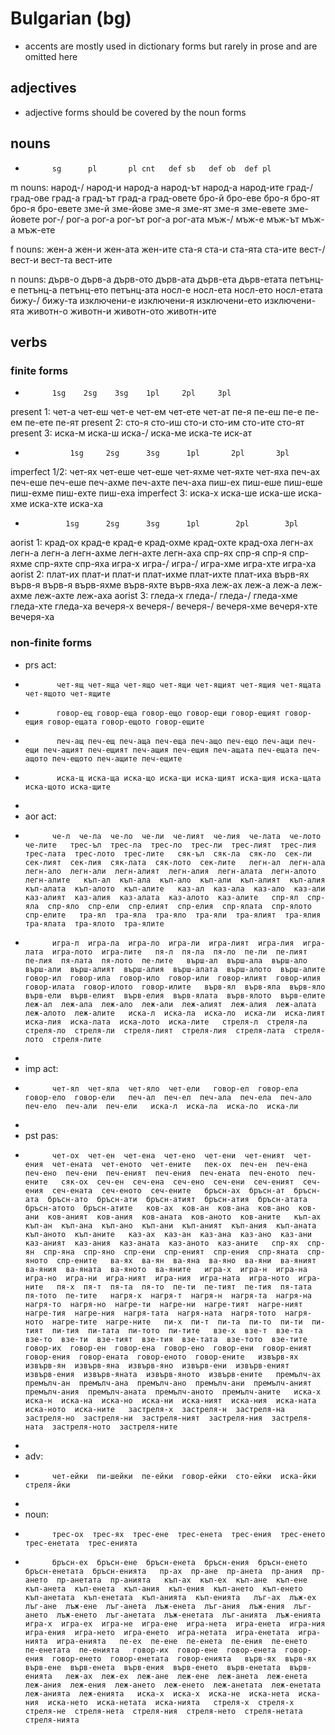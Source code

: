 # Bulgarian (bg)
* accents are mostly used in dictionary forms but rarely in prose and are omitted here

## adjectives
* adjective forms should be covered by the noun forms

## nouns
*           sg      pl       pl cnt   def sb   def ob  def pl 
m nouns:    нарoд-/ нарoд-и  нарoд-а  нарoд-ът нарoд-а нарoд-ите
            град-/  град-ове град-а   град-ът  град-а  град-овете
            бро-й   брo-еве  брo-я    брo-ят   брo-я   брo-евете
            зме-й   зме-йове зме-я    зме-ят   зме-я   зме-евете зме-йовете
            рог-/   рог-а    рoг-а    рoг-ът   рoг-а   рог-ата
            мъж-/   мъж-е             мъж-ът   мъж-а   мъж-ете

f nouns:    жен-а    жен-и            жен-ата          жен-ите
            ста-я    ста-и            ста-ята          ста-ите
            вест-/   вест-и           вест-та          вест-ите

n nouns:    дърв-o   дърв-а           дърв-oто         дърв-ата
                                      дърв-ета         дърв-етата
            петънц-е петънц-а         петънц-ето       петънц-ата
            носл-е   носл-ета         носл-ето         носл-етата
            бижу-/   бижу-та
            изключени-е изключени-я   изключени-ето    изключени-ята
            живoтн-о живoтн-и         живoтн-ото       живoтн-ите

## verbs

### finite forms
*           1sg    2sg    3sg    1pl     2pl     3pl

present 1:  чет-а  чет-еш чет-е  чет-ем  чет-ете чет-ат
            пе-я   пе-еш  пе-е   пе-ем   пе-ете  пе-ят
present 2:  сто-я  сто-иш сто-и  сто-им  сто-ите сто-ят
present 3:  иска-м иска-ш иска-/ иска-ме иска-те иск-ат

*               1sg     2sg      3sg      1pl       2pl       3pl
imperfect 1/2:  чет-ях  чет-еше  чет-еше  чет-яхме  чет-яхте  чет-яха
                печ-ах  печ-еше  печ-еше  печ-ахме  печ-ахте  печ-аха
                пиш-ех  пиш-еше  пиш-еше  пиш-ехме  пиш-ехте  пиш-еха
imperfect 3:    иска-х  иска-ше  иска-ше  иска-хме  иска-хте  иска-ха

*              1sg      2sg      3sg      1pl        2pl        3pl
aorist 1:      крад-ох  крад-е   крад-е   крад-охме  крад-охте  крад-оха
               легн-ах  легн-а   легн-а   легн-ахме  легн-ахте  легн-аха
               спр-ях   спр-я    спр-я    спр-яхме   спр-яхте   спр-яха
               игра-х   игра-/   игра-/   игра-хме   игра-хте   игра-ха
aorist 2:      плат-их  плат-и   плат-и   плат-ихме  плат-ихте  плат-иха
               върв-ях  върв-я   върв-я   върв-яхме  върв-яхте  върв-яха
               леж-ах   леж-а    леж-а    леж-ахме   леж-ахте   леж-аха
aorist 3:      гледа-х  гледа-/  гледа-/  гледа-хме  гледа-хте  гледа-ха
               вечеря-х вечеря-/ вечеря-/ вечеря-хме вечеря-хте вечеря-ха

### non-finite forms

* prs act:   
*            чет-ящ чет-яща чет-ящо чет-ящи чет-ящият чет-ящия чет-ящата чет-ящото чет-ящите
*            говор-ещ говор-еща говор-ещо говор-ещи говор-ещият говор-ещия говор-ещата говор-ещото говор-ещите
*            печ-ащ печ-ещ печ-аща печ-еща печ-ащо печ-ещо печ-ащи печ-ещи печ-ащият печ-ещият печ-ащия печ-ещия печ-ащата печ-ещата печ-ащото печ-ещото печ-ащите печ-ещите
*            иска-щ иска-ща иска-що иска-щи иска-щият иска-щия иска-щата иска-щото иска-щите
* 
* aor act:
*           че-л  че-ла  че-ло  че-ли  че-лият  че-лия  че-лата  че-лото  че-лите   трес-ъл  трес-ла  трес-ло  трес-ли  трес-лият  трес-лия  трес-лата  трес-лото  трес-лите   сяк-ъл  сяк-ла  сяк-ло  сек-ли  сек-лият  сек-лия  сяк-лата  сяк-лото  сек-лите   легн-ал  легн-ала  легн-ало  легн-али  легн-алият  легн-алия  легн-алата  легн-алото  легн-алите   къп-ал  къп-ала  къп-ало  къп-али  къп-алият  къп-алия  къп-алата  къп-алото  къп-алите   каз-ал  каз-ала  каз-ало  каз-али  каз-алият  каз-алия  каз-алата  каз-алото  каз-алите   спр-ял  спр-яла  спр-яло  спр-ели  спр-елият  спр-елия  спр-ялата  спр-ялото  спр-елите   тра-ял  тра-яла  тра-яло  тра-яли  тра-ялият  тра-ялия  тра-ялата  тра-ялото  тра-ялите 
*           игра-л  игра-ла  игра-ло  игра-ли  игра-лият  игра-лия  игра-лата  игра-лото  игра-лите   пя-л  пя-ла  пя-ло  пе-ли  пе-лият  пе-лия  пя-лата  пя-лото  пе-лите   върш-ал  върш-ала  върш-ало  върш-али  върш-алият  върш-алия  върш-алата  върш-алото  върш-алите   говор-ил  говор-ила  говор-ило  говор-или  говор-илият  говор-илия  говор-илата  говор-илото  говор-илите   върв-ял  върв-яла  върв-яло  върв-ели  върв-елият  върв-елия  върв-ялата  върв-ялото  върв-елите   леж-ал  леж-ала  леж-ало  леж-али  леж-алият  леж-алия  леж-алата  леж-алото  леж-алите   иска-л  иска-ла  иска-ло  иска-ли  иска-лият  иска-лия  иска-лата  иска-лото  иска-лите   стреля-л  стреля-ла  стреля-ло  стреля-ли  стреля-лият  стреля-лия  стреля-лата  стреля-лото  стреля-лите  
* 
* imp act: 
*           чет-ял  чет-яла  чет-яло  чет-ели   говор-ел  говор-ела  говор-ело  говор-ели   печ-ал  печ-ел  печ-ала  печ-ела  печ-ало  печ-ело  печ-али  печ-ели   иска-л  иска-ла  иска-ло  иска-ли  
* 
* pst pas: 
*           чет-ох  чет-ен  чет-ена  чет-ено  чет-ени  чет-еният  чет-ения  чет-ената  чет-еното  чет-ените   пек-ох  печ-ен  печ-ена  печ-ено  печ-ени  печ-еният  печ-ения  печ-ената  печ-еното  печ-ените   сяк-ох  сеч-ен  сеч-ена  сеч-ено  сеч-ени  сеч-еният  сеч-ения  сеч-ената  сеч-еното  сеч-ените   бръсн-ах  бръсн-ат  бръсн-ата  бръсн-ато  бръсн-ати  бръсн-атият  бръсн-атия  бръсн-атата  бръсн-атото  бръсн-атите   ков-ах  ков-ан  ков-ана  ков-ано  ков-ани  ков-аният  ков-ания  ков-аната  ков-аното  ков-аните   къп-ах  къп-ан  къп-ана  къп-ано  къп-ани  къп-аният  къп-ания  къп-аната  къп-аното  къп-аните   каз-ах  каз-ан  каз-ана  каз-ано  каз-ани  каз-аният  каз-ания  каз-аната  каз-аното  каз-аните   спр-ях  спр-ян  спр-яна  спр-яно  спр-ени  спр-еният  спр-ения  спр-яната  спр-яното  спр-ените   ва-ях  ва-ян  ва-яна  ва-яно  ва-яни  ва-яният  ва-яния  ва-яната  ва-яното  ва-яните   игра-х  игра-н  игра-на  игра-но  игра-ни  игра-ният  игра-ния  игра-ната  игра-ното  игра-ните   пя-х  пя-т  пя-та  пя-то  пе-ти  пе-тият  пе-тия  пя-тата  пя-тото  пе-тите   нагря-х  нагря-т  нагря-н  нагря-та  нагря-на  нагря-то  нагря-но  нагре-ти  нагре-ни  нагре-тият  нагре-ният  нагре-тия  нагре-ния  нагря-тата  нагря-ната  нагря-тото  нагря-ното  нагре-тите  нагре-ните   пи-х  пи-т  пи-та  пи-то  пи-ти  пи-тият  пи-тия  пи-тата  пи-тото  пи-тите   взе-х  взе-т  взе-та  взе-то  взе-ти  взе-тият  взе-тия  взе-тата  взе-тото  взе-тите   говор-их  говор-ен  говор-ена  говор-ено  говор-ени  говор-еният  говор-ения  говор-ената  говор-еното  говор-ените   извърв-ях  извърв-ян  извърв-яна  извърв-яно  извърв-ени  извърв-еният  извърв-ения  извърв-яната  извърв-яното  извърв-ените   премълч-ах  премълч-ан  премълч-ана  премълч-ано  премълч-ани  премълч-аният  премълч-ания  премълч-аната  премълч-аното  премълч-аните   иска-х  иска-н  иска-на  иска-но  иска-ни  иска-ният  иска-ния  иска-ната  иска-ното  иска-ните   застреля-х  застреля-н  застреля-на  застреля-но  застреля-ни  застреля-ният  застреля-ния  застреля-ната  застреля-ното  застреля-ните  
* 
* adv: 
*           чет-ейки  пи-шейки  пе-ейки  говор-ейки  сто-ейки  иска-йки  стреля-йки 
* 
* noun: 
*           трес-ох  трес-ях  трес-ене  трес-енета  трес-ения  трес-енето  трес-енетата  трес-енията 
*           бръсн-ех  бръсн-ене  бръсн-енета  бръсн-ения  бръсн-енето  бръсн-енетата  бръсн-енията   пр-ах  пр-ане  пр-анета  пр-ания  пр-ането  пр-анетата  пр-анията   къп-ах  къп-ех  къп-ане  къп-ене  къп-анета  къп-енета  къп-ания  къп-ения  къп-ането  къп-енето  къп-анетата  къп-енетата  къп-анията  къп-енията   лъг-ах  лъж-ех  лъг-ане  лъж-ене  лъг-анета  лъж-енета  лъг-ания  лъж-ения  лъг-ането  лъж-енето  лъг-анетата  лъж-енетата  лъг-анията  лъж-енията   игра-х  игра-ех  игра-не  игра-ене  игра-нета  игра-енета  игра-ния  игра-ения  игра-нето  игра-енето  игра-нетата  игра-енетата  игра-нията  игра-енията   пе-ех  пе-ене  пе-енета  пе-ения  пе-енето  пе-енетата  пе-енията   говор-их  говор-ене  говор-енета  говор-ения  говор-енето  говор-енетата  говор-енията   върв-ях  върв-ях  върв-ене  върв-енета  върв-ения  върв-енето  върв-енетата  върв-енията   леж-ах  леж-ех  леж-ане  леж-ене  леж-анета  леж-енета  леж-ания  леж-ения  леж-ането  леж-енето  леж-анетата  леж-енетата  леж-анията  леж-енията   иска-х  иска-х  иска-не  иска-нета  иска-ния  иска-нето  иска-нетата  иска-нията   стреля-х  стреля-х  стреля-не  стреля-нета  стреля-ния  стреля-нето  стреля-нетата  стреля-нията 
